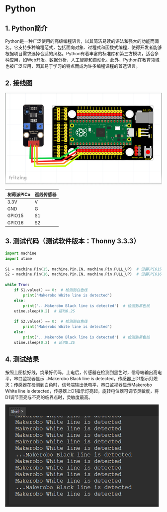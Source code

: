 # Python


## 1. Python简介  

Python是一种广泛使用的高级编程语言，以其简洁易读的语法和强大的功能而闻名。它支持多种编程范式，包括面向对象、过程式和函数式编程，使得开发者能够根据项目需求选择合适的风格。Python有着丰富的标准库和第三方模块，适合多种应用，如Web开发、数据分析、人工智能和自动化。此外，Python在教育领域也被广泛应用，因其易于学习的特点而成为许多编程课程的首选语言。  

## 2. 接线图  

![](media/0c479aa035bb4b13c4cc849b4eff3688.png)  

| 树莓派PICo | 巡线传感器 |  
| ---------- | ----------- |  
| 3.3V      | V           |  
| GND       | G           |  
| GPIO15    | S1          |  
| GPIO16    | S2          |  

## 3. 测试代码（测试软件版本：Thonny 3.3.3）  

```python  
import machine  
import utime  

S1 = machine.Pin(15, machine.Pin.IN, machine.Pin.PULL_UP)  # 设置GPIO15为按键输入  
S2 = machine.Pin(16, machine.Pin.IN, machine.Pin.PULL_UP)  # 设置GPIO16为按键输入  

while True:  
    if S1.value() == 0:  # 检测到白色线  
        print('Makerobo White line is detected')  
    else:  
        print('...Makerobo Black line is detected')  # 检测到黑色线  
    utime.sleep(0.2)  # 延时0.2S  

    if S2.value() == 0:  # 检测到白色线  
        print('Makerobo White line is detected')  
    else:  
        print('...Makerobo Black line is detected')  # 检测到黑色线  
    utime.sleep(0.2)  # 延时0.2S  
```  

## 4. 测试结果  

按照上图接好线，烧录好代码，上电后，传感器在检测到黑色时，信号端输出高电平，串口监视器显示...Makerobo Black line is detected，传感器上D1指示灯熄灭；传感器在检测到白色时，信号端输出低电平，串口监视器显示Makerobo White line is detected，传感器上D1指示灯亮起。旋转电位器可调节灵敏度，将D1调节至亮与不亮的临界点时，灵敏度最高。  

![](media/3197e3333fb8a95cac8c8013d09a5dc8.png)







